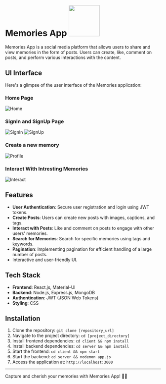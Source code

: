 # Memories App <img src="https://github.com/adi2109/Memories/assets/81423231/16d08972-8edc-412a-b734-f0f8efb5bf7d" height=100 />

Memories App is a social media platform that allows users to share and view memories in the form of posts. Users can create, like, comment on posts, and perform various interactions with the content.

## UI Interface

Here's a glimpse of the user interface of the Memories application:

### Home Page
![Home](https://github.com/adi2109/Memories/assets/81423231/e6fb7bda-e0d6-4fad-99ea-2360ae9ee115)

### SignIn and SignUp Page
![SignIn](https://github.com/adi2109/Memories/assets/81423231/f485886d-3f66-4e2c-a599-beab945eab04)
![SignUp](https://github.com/adi2109/Memories/assets/81423231/7f8414a6-782c-4642-9927-abaf41fc05c8)

### Create a new memory 
![Profile](https://github.com/adi2109/Memories/assets/81423231/38386c78-25ba-4396-a0d4-e715fb644836)

### Interact With Intresting Memories
![Interact](https://github.com/adi2109/Memories/assets/81423231/e9e68a47-6661-4b2d-add4-1dde49606a84)


## Features

- **User Authentication**: Secure user registration and login using JWT tokens.
- **Create Posts**: Users can create new posts with images, captions, and tags.
- **Interact with Posts**: Like and comment on posts to engage with other users' memories.
- **Search for Memories**: Search for specific memories using tags and keywords.
- **Pagination**: Implementing pagination for efficient handling of a large number of posts.
- Interactive and user-friendly UI.

## Tech Stack

- **Frontend**: React.js, Material-UI
- **Backend**: Node.js, Express.js, MongoDB
- **Authentication**: JWT (JSON Web Tokens)
- **Styling**: CSS

## Installation

1. Clone the repository: `git clone [repository_url]`
2. Navigate to the project directory: `cd [project_directory]`
3. Install frontend dependencies: `cd client && npm install`
4. Install backend dependencies: `cd server && npm install`
5. Start the frontend: `cd client && npm start`
6. Start the backend: `cd server && nodemon app.js`
7. Access the application at: `http://localhost:3000`


---

Capture and cherish your memories with Memories App! 📸✨

